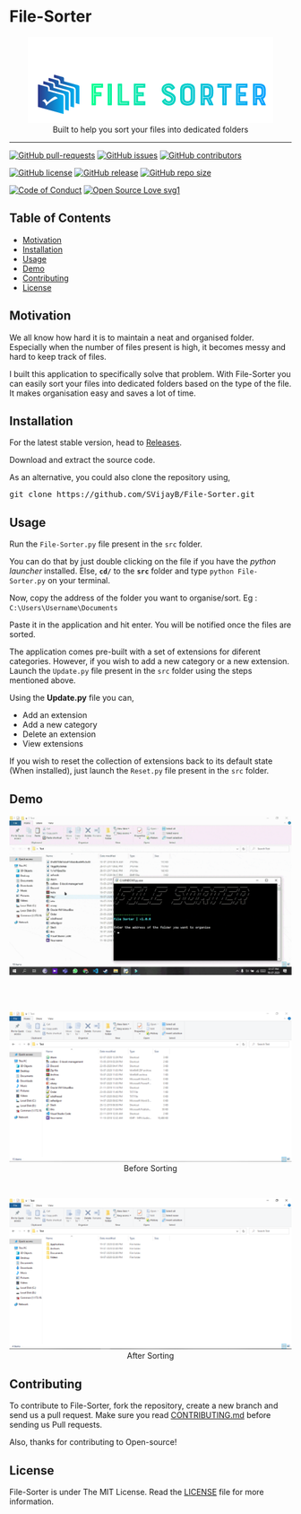 # File-Sorter

<p align="center">
    <img src="assets/images/Logo.PNG" alt="Logo" border="0">
    <br>Built to help you sort your files into dedicated folders
</p>

---

[![GitHub pull-requests](https://img.shields.io/github/issues-pr/SVijayB/File-Sorter.svg)](https://github.com/SVijayB/File-Sorter/pulls)
[![GitHub issues](https://img.shields.io/github/issues/SVijayB/File-Sorter.svg)](https://github.com/SVijayB/File-Sorter/issues)
[![GitHub contributors](https://img.shields.io/github/contributors/SVijayB/File-Sorter.svg)](https://github.com/SVijayB/File-Sorter/graphs/contributors)

[![GitHub license](https://img.shields.io/github/license/SVijayB/File-Sorter)](https://github.com/SVijayB/File-Sorter/blob/master/LICENSE)
[![GitHub release](https://img.shields.io/github/release/SVijayB/File-Sorter.svg)](https://github.com/SVijayB/File-Sorter/releases)
[![GitHub repo size](https://img.shields.io/github/repo-size/svijayb/File-Sorter)](https://github.com/SVijayB/File-Sorter)

[![Code of Conduct](https://img.shields.io/badge/code%20of-conduct-ff69b4.svg?style=flat)](https://github.com/SVijayB/File-Sorter/blob/master/.github/CODE_OF_CONDUCT.md)
[![Open Source Love svg1](https://img.shields.io/static/v1?label=Open&message=Source%20%E2%9D%A4%EF%B8%8F&color=blueviolet)](https://github.com/SVijayB/File-Sorter/blob/master/.github/CONTRIBUTING.md)

## Table of Contents

- [Motivation](#Motivation)
- [Installation](#Installation)
- [Usage](#Usage)
- [Demo](#Demo)
- [Contributing](#Contributing)
- [License](#License)

## Motivation

We all know how hard it is to maintain a neat and organised folder. Especially when the number of files present is high, it becomes messy and hard to keep track of files. 

I built this application to specifically solve that problem. With File-Sorter you can easily sort your files into dedicated folders based on the type of the file. It makes organisation easy and saves a lot of time.

## Installation

For the latest stable version, head to [Releases](https://github.com/SVijayB/File-Sorter/releases).

Download and extract the source code.

As an alternative, you could also clone the repository using,

<pre>
git clone https://github.com/SVijayB/File-Sorter.git
</pre>

## Usage

Run the `File-Sorter.py` file present in the `src` folder.

You can do that by just double clicking on the file if you have the *python launcher* installed. Else, **`cd/`** to the **`src`** folder and type `python File-Sorter.py` on your terminal.

Now, copy the address of the folder you want to organise/sort. Eg : `C:\Users\Username\Documents`

Paste it in the application and hit enter. You will be notified once the files are sorted.

The application comes pre-built with a set of extensions for diferent categories. However, if you wish to add a new category or a new extension. Launch the `Update.py` file present in the `src` folder using the steps mentioned above.

Using the **Update.py** file you can,
- Add an extension
- Add a new category
- Delete an extension
- View extensions

If you wish to reset the collection of extensions back to its default state (When installed), just launch the `Reset.py` file present in the `src` folder. 

## Demo

<p align="center">
    <img src="assets/images/Demo.gif" alt="Demo">
</p>

<br>
<br>

<p align="center">
    <img src="assets/images/Before sorting.PNG" alt="Before Sorting">
    <br>Before Sorting
</p>

<br>

<p align="center">
    <img src="assets/images/After sorting.PNG" alt="After Sorting">
    <br>After Sorting   
</p>

## Contributing 

To contribute to File-Sorter, fork the repository, create a new branch and send us a pull request. Make sure you read [CONTRIBUTING.md](https://github.com/SVijayB/File-Sorter/blob/master/.github/CONTRIBUTING.md) before sending us Pull requests. 

Also, thanks for contributing to Open-source!

## License 

File-Sorter is under The MIT License. Read the [LICENSE](https://github.com/SVijayB/File-Sorter/blob/master/LICENSE) file for more information.